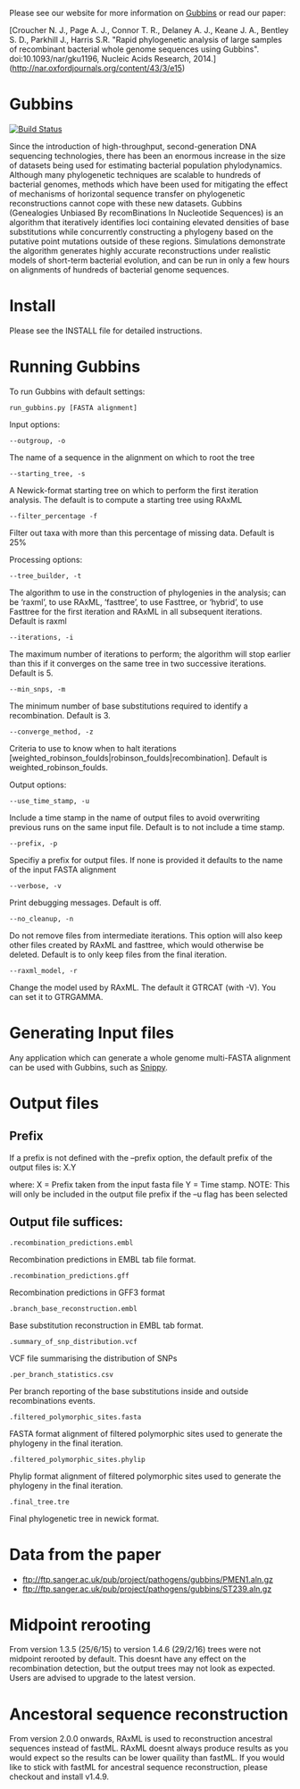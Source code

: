 Please see our website for more information on [Gubbins](http://sanger-pathogens.github.io/gubbins/) or read our paper:

[Croucher N. J., Page A. J., Connor T. R., Delaney A. J., Keane J. A., Bentley S. D., Parkhill J., Harris S.R.
"Rapid phylogenetic analysis of large samples of recombinant bacterial whole genome sequences using Gubbins". doi:10.1093/nar/gku1196, Nucleic Acids Research, 2014.]
(http://nar.oxfordjournals.org/content/43/3/e15)

Gubbins
=======

[![Build Status](https://travis-ci.org/sanger-pathogens/gubbins.svg?branch=master)](https://travis-ci.org/sanger-pathogens/gubbins)

Since the introduction of high-throughput, second-generation DNA sequencing technologies, there has been an enormous increase in the size of datasets being used for estimating bacterial population phylodynamics. Although many phylogenetic techniques are scalable to hundreds of bacterial genomes, methods which have been used for mitigating the effect of mechanisms of horizontal sequence transfer on phylogenetic reconstructions cannot cope with these new datasets. Gubbins (Genealogies Unbiased By recomBinations In Nucleotide Sequences) is an algorithm that iteratively identifies loci containing elevated densities of base substitutions while concurrently constructing a phylogeny based on the putative point mutations outside of these regions. Simulations demonstrate the algorithm generates highly accurate reconstructions under realistic models of short-term bacterial evolution, and can be run in only a few hours on alignments of hundreds of bacterial genome sequences.

Install
=======
Please see the INSTALL file for detailed instructions.

Running Gubbins
===============
To run Gubbins with default settings:

    run_gubbins.py [FASTA alignment]
    
Input options:

    --outgroup, -o	

The name of a sequence in the alignment on which to root the tree

    --starting_tree, -s	

A Newick-format starting tree on which to perform the first iteration analysis. The default is to compute a starting tree using RAxML

    --filter_percentage -f	

Filter out taxa with more than this percentage of missing data. Default is 25%
    
Processing options:

    --tree_builder, -t	
    
The algorithm to use in the construction of phylogenies in the analysis; can be ‘raxml’, to use RAxML, ‘fasttree’, to use Fasttree, or ‘hybrid’, to use Fasttree for the first iteration and RAxML in all subsequent iterations. Default is raxml

    --iterations, -i	
    
The maximum number of iterations to perform; the algorithm will stop earlier than this if it converges on the same tree in two successive iterations. Default is 5.

    --min_snps, -m	
The minimum number of base substitutions required to identify a recombination. Default is 3.

    --converge_method, -z
Criteria to use to know when to halt iterations [weighted_robinson_foulds|robinson_foulds|recombination]. Default is weighted_robinson_foulds.
    
Output options:

    --use_time_stamp, -u	
    
Include a time stamp in the name of output files to avoid overwriting previous runs on the same input file. Default is to not include a time stamp.

    --prefix, -p	
    
Specifiy a prefix for output files. If none is provided it defaults to the name of the input FASTA alignment

    --verbose, -v	
    
Print debugging messages. Default is off.

    --no_cleanup, -n
    
Do not remove files from intermediate iterations. This option will also keep other files created by RAxML and fasttree, which would otherwise be deleted. Default is to only keep files from the final iteration.

    --raxml_model, -r

Change the model used by RAxML. The default it GTRCAT (with -V). You can set it to GTRGAMMA.
    
Generating Input files
======================
Any application which can generate a whole genome multi-FASTA alignment can be used with Gubbins, such as [Snippy](https://github.com/tseemann/snippy).
    
    
Output files    
==========

Prefix
------

If a prefix is not defined with the –prefix option, the default prefix of the output files is:
X.Y

where:
X = Prefix taken from the input fasta file
Y = Time stamp. NOTE: This will only be included in the output file prefix if the –u flag has been selected



Output file suffices:
---------------------

    .recombination_predictions.embl

Recombination predictions in EMBL tab file format.

    .recombination_predictions.gff	

Recombination predictions in GFF3 format

    .branch_base_reconstruction.embl	

Base substitution reconstruction in EMBL tab format.

    .summary_of_snp_distribution.vcf	

VCF file summarising the distribution of SNPs

    .per_branch_statistics.csv	

Per branch reporting of the base substitutions inside and outside recombinations events.

    .filtered_polymorphic_sites.fasta	

FASTA format alignment of filtered polymorphic sites used to generate the phylogeny in the final iteration.

    .filtered_polymorphic_sites.phylip	

Phylip format alignment of filtered polymorphic sites used to generate the phylogeny in the final iteration.

    .final_tree.tre	

Final phylogenetic tree in newick format.



Data from the paper
===================
* ftp://ftp.sanger.ac.uk/pub/project/pathogens/gubbins/PMEN1.aln.gz
* ftp://ftp.sanger.ac.uk/pub/project/pathogens/gubbins/ST239.aln.gz

Midpoint rerooting
==================
From version 1.3.5 (25/6/15) to version 1.4.6 (29/2/16) trees were not midpoint rerooted by default. This doesnt have any effect on the recombination detection, but the output trees may not look as expected. Users are advised to upgrade to the latest version.

Ancestoral sequence reconstruction
==================
From version 2.0.0 onwards, RAxML is used to reconstruction ancestral sequences instead of fastML. RAxML doesnt always produce results as you would expect so the results can be lower quaility than fastML. If you would like to stick with fastML for ancestral sequence reconstruction, please checkout and install v1.4.9.

